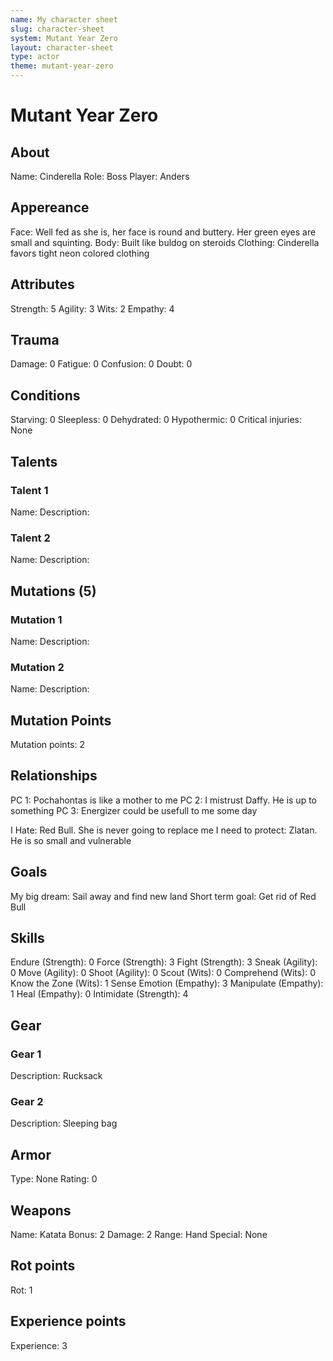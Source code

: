 ```yaml
---
name: My character sheet
slug: character-sheet
system: Mutant Year Zero
layout: character-sheet
type: actor
theme: mutant-year-zero
---
```


# Mutant Year Zero

## About

Name: Cinderella
Role: Boss
Player: Anders

## Appereance

Face: Well fed as she is, her face is round and buttery. Her green eyes are small and squinting.
Body: Built like buldog on steroids
Clothing: Cinderella favors tight neon colored clothing

## Attributes

Strength: 5
Agility: 3
Wits: 2
Empathy: 4

## Trauma

Damage: 0
Fatigue: 0
Confusion: 0
Doubt: 0

## Conditions

Starving: 0
Sleepless: 0
Dehydrated: 0
Hypothermic: 0
Critical injuries: None

## Talents

### Talent 1

Name:
Description:

### Talent 2

Name:
Description:

## Mutations (5)

### Mutation 1

Name:
Description:

### Mutation 2

Name:
Description:

## Mutation Points

Mutation points: 2

## Relationships

PC 1: Pochahontas is like a mother to me
PC 2: I mistrust Daffy. He is up to something
PC 3: Energizer could be usefull to me some day

I Hate: Red Bull. She is never going to replace me
I need to protect: Zlatan. He is so small and vulnerable

## Goals

My big dream: Sail away and find new land
Short term goal: Get rid of Red Bull

## Skills

Endure (Strength): 0
Force (Strength): 3
Fight (Strength): 3
Sneak (Agility): 0
Move (Agility): 0
Shoot (Agility): 0
Scout (Wits): 0
Comprehend (Wits): 0
Know the Zone (Wits): 1
Sense Emotion (Empathy): 3
Manipulate (Empathy): 1
Heal (Empathy): 0
Intimidate (Strength): 4

## Gear

### Gear 1

Description: Rucksack

### Gear 2

Description: Sleeping bag

## Armor

Type: None
Rating: 0

## Weapons

Name: Katata
Bonus: 2
Damage: 2
Range: Hand
Special: None

## Rot points

Rot: 1

## Experience points

Experience: 3

